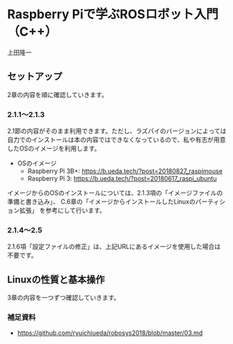 # Raspberry Piで学ぶROSロボット入門（C++）

上田隆一

## セットアップ

2章の内容を順に確認していきます。

### 2.1.1〜2.1.3

2.1節の内容がそのまま利用できます。ただし、ラズパイのバージョンによっては自力でのインストールは本の内容ではできなくなっているので、私や有志が用意したOSのイメージを利用します。

* OSのイメージ
	* Raspberry Pi 3B+: https://b.ueda.tech/?post=20180827_raspimouse
	* Raspberry Pi 3: https://b.ueda.tech/?post=20180617_raspi_ubuntu

イメージからのOSのインストールについては、2.1.3項の「イメージファイルの準備と書き込み」、
C.6章の「イメージからインストールしたLinuxのパーティション拡張」
を参考にして行います。

### 2.1.4〜2.5

2.1.6項「設定ファイルの修正」は、上記URLにあるイメージを使用した場合は不要です。


## Linuxの性質と基本操作

3章の内容を一つずつ確認していきます。

### 補足資料

* https://github.com/ryuichiueda/robosys2018/blob/master/03.md

